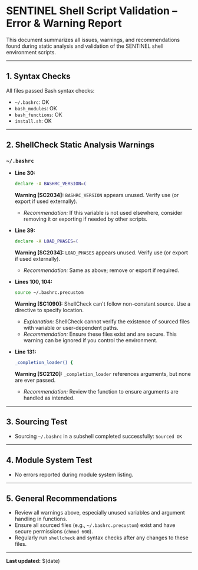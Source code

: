 # SENTINEL Shell Script Validation – Error & Warning Report

This document summarizes all issues, warnings, and recommendations found during static analysis and validation of the SENTINEL shell environment scripts.

---

## 1. Syntax Checks

All files passed Bash syntax checks:
- `~/.bashrc`: OK
- `bash_modules`: OK
- `bash_functions`: OK
- `install.sh`: OK

---

## 2. ShellCheck Static Analysis Warnings

### `~/.bashrc`

- **Line 30:**
  ```bash
  declare -A BASHRC_VERSION=(
  ```
  **Warning [SC2034]:** `BASHRC_VERSION` appears unused. Verify use (or export if used externally).
  - *Recommendation:* If this variable is not used elsewhere, consider removing it or exporting if needed by other scripts.

- **Line 39:**
  ```bash
  declare -A LOAD_PHASES=(
  ```
  **Warning [SC2034]:** `LOAD_PHASES` appears unused. Verify use (or export if used externally).
  - *Recommendation:* Same as above; remove or export if required.

- **Lines 100, 104:**
  ```bash
  source ~/.bashrc.precustom
  ```
  **Warning [SC1090]:** ShellCheck can't follow non-constant source. Use a directive to specify location.
  - *Explanation:* ShellCheck cannot verify the existence of sourced files with variable or user-dependent paths.
  - *Recommendation:* Ensure these files exist and are secure. This warning can be ignored if you control the environment.

- **Line 131:**
  ```bash
  _completion_loader() {
  ```
  **Warning [SC2120]:** `_completion_loader` references arguments, but none are ever passed.
  - *Recommendation:* Review the function to ensure arguments are handled as intended.

---

## 3. Sourcing Test

- Sourcing `~/.bashrc` in a subshell completed successfully: `Sourced OK`

---

## 4. Module System Test

- No errors reported during module system listing.

---

## 5. General Recommendations

- Review all warnings above, especially unused variables and argument handling in functions.
- Ensure all sourced files (e.g., `~/.bashrc.precustom`) exist and have secure permissions (`chmod 600`).
- Regularly run `shellcheck` and syntax checks after any changes to these files.

---

**Last updated:** $(date) 